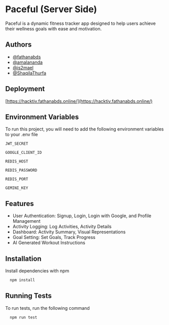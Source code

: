 # Paceful (Server Side)

Paceful is a dynamic fitness tracker app designed to help users achieve their wellness goals with ease and motivation.

## Authors

- [@fathanabds](https://github.com/fathanabds)
- [@amalananda](https://github.com/amalananda)
- [@is2mael](https://github.com/is2mael)
- [@ShaqilaThurfa](https://github.com/ShaqilaThurfa)

## Deployment

[https://hacktiv.fathanabds.online/](https://hacktiv.fathanabds.online/)

## Environment Variables

To run this project, you will need to add the following environment variables to your .env file

`JWT_SECRET`

`GOOGLE_CLIENT_ID`

`REDIS_HOST`

`REDIS_PASSWORD`

`REDIS_PORT`

`GEMINI_KEY`

## Features

- User Authentication: Signup, Login, Login with Google, and Profile Management
- Activity Logging: Log Activities, Activity Details
- Dashboard: Activity Summary, Visual Representations
- Goal Setting: Set Goals, Track Progress
- AI Generated Workout Instructions

## Installation

Install dependencies with npm

```bash
  npm install
```

## Running Tests

To run tests, run the following command

```bash
  npm run test
```
